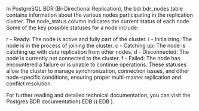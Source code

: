 In PostgreSQL BDR (Bi-Directional Replication), the bdr.bdr_nodes table contains information about the various nodes participating in the replication cluster. The node_status column indicates the current status of each node. Some of the key possible statuses for a node include:

r - Ready: The node is active and fully part of the cluster.
i - Initializing: The node is in the process of joining the cluster.
c - Catching up: The node is catching up with data replication from other nodes.
d - Disconnected: The node is currently not connected to the cluster.
f - Failed: The node has encountered a failure or is unable to continue operations.
These statuses allow the cluster to manage synchronization, connection issues, and other node-specific conditions, ensuring proper multi-master replication and conflict resolution.

For further reading and detailed technical documentation, you can visit the Postgres BDR documentation​(
EDB
)​(
EDB
).






